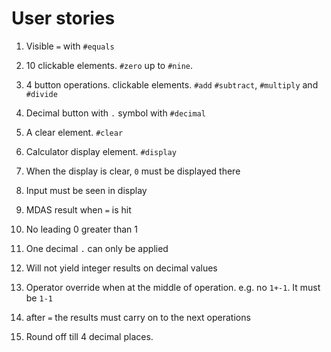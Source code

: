 # User stories

1. Visible `=` with `#equals`

2. 10 clickable elements. `#zero` up to `#nine`.

3. 4 button operations. clickable elements. `#add` `#subtract`, `#multiply` and `#divide`

4. Decimal button with `.` symbol with `#decimal`

5. A clear element. `#clear`

6. Calculator display element. `#display`

7. When the display is clear, `0` must be displayed there

8. Input must be seen in display

9. MDAS result when `=` is hit

10. No leading 0 greater than 1

11. One decimal `.` can only be applied

12. Will not yield integer results on decimal values

13. Operator override when at the middle of operation. e.g. no `1+-1`. It must be `1-1`

14. after `=` the results must carry on to the next operations

15. Round off till 4 decimal places.